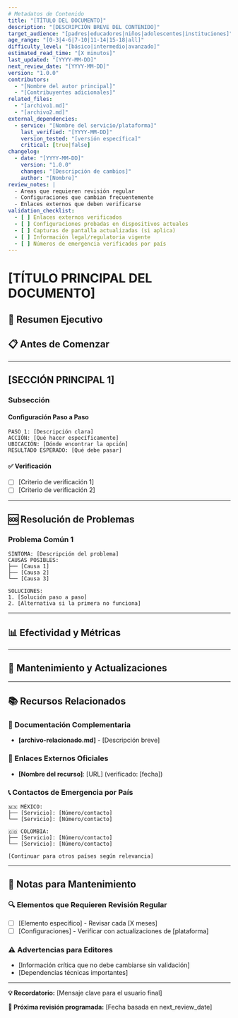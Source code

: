 ```yaml
---
# Metadatos de Contenido
title: "[TÍTULO DEL DOCUMENTO]"
description: "[DESCRIPCIÓN BREVE DEL CONTENIDO]"
target_audience: "[padres|educadores|niños|adolescentes|instituciones]"
age_range: "[0-3|4-6|7-10|11-14|15-18|all]"
difficulty_level: "[básico|intermedio|avanzado]"
estimated_read_time: "[X minutos]"
last_updated: "[YYYY-MM-DD]"
next_review_date: "[YYYY-MM-DD]"
version: "1.0.0"
contributors: 
  - "[Nombre del autor principal]"
  - "[Contribuyentes adicionales]"
related_files:
  - "[archivo1.md]"
  - "[archivo2.md]"
external_dependencies:
  - service: "[Nombre del servicio/plataforma]"
    last_verified: "[YYYY-MM-DD]"
    version_tested: "[versión específica]"
    critical: [true|false]
changelog:
  - date: "[YYYY-MM-DD]"
    version: "1.0.0"
    changes: "[Descripción de cambios]"
    author: "[Nombre]"
review_notes: |
  - Areas que requieren revisión regular
  - Configuraciones que cambian frecuentemente
  - Enlaces externos que deben verificarse
validation_checklist:
  - [ ] Enlaces externos verificados
  - [ ] Configuraciones probadas en dispositivos actuales
  - [ ] Capturas de pantalla actualizadas (si aplica)
  - [ ] Información legal/regulatoria vigente
  - [ ] Números de emergencia verificados por país
---
```


# [TÍTULO PRINCIPAL DEL DOCUMENTO]

## 🎯 Resumen Ejecutivo
<!-- Descripción de 2-3 líneas sobre qué resuelve este documento -->

## 📋 Antes de Comenzar
<!-- Prerequisitos, herramientas necesarias, tiempo estimado -->

---

## [SECCIÓN PRINCIPAL 1]

### Subsección
<!-- Contenido con formato consistente -->

#### Configuración Paso a Paso
```
PASO 1: [Descripción clara]
ACCIÓN: [Qué hacer específicamente]
UBICACIÓN: [Dónde encontrar la opción]
RESULTADO ESPERADO: [Qué debe pasar]
```

#### ✅ Verificación
- [ ] [Criterio de verificación 1]
- [ ] [Criterio de verificación 2]

---

## 🆘 Resolución de Problemas

### Problema Común 1
```
SÍNTOMA: [Descripción del problema]
CAUSAS POSIBLES:
├── [Causa 1]
├── [Causa 2]
└── [Causa 3]

SOLUCIONES:
1. [Solución paso a paso]
2. [Alternativa si la primera no funciona]
```

---

## 📊 Efectividad y Métricas
<!-- Cómo medir si la implementación está funcionando -->

---

## 🔄 Mantenimiento y Actualizaciones
<!-- Frecuencia de revisión recomendada y qué monitorear -->

---

## 📚 Recursos Relacionados
<!-- Enlaces a otros documentos de la biblioteca -->

### 📄 Documentación Complementaria
- **[archivo-relacionado.md]** - [Descripción breve]

### 🔗 Enlaces Externos Oficiales
- **[Nombre del recurso]**: [URL] (verificado: [fecha])

### 📞 Contactos de Emergencia por País
```
🇲🇽 MÉXICO:
├── [Servicio]: [Número/contacto]
└── [Servicio]: [Número/contacto]

🇨🇴 COLOMBIA:
├── [Servicio]: [Número/contacto]
└── [Servicio]: [Número/contacto]

[Continuar para otros países según relevancia]
```

---

## 📝 Notas para Mantenimiento
<!-- Información interna para futuros editores -->

### 🔍 Elementos que Requieren Revisión Regular
- [ ] [Elemento específico] - Revisar cada [X meses]
- [ ] [Configuraciones] - Verificar con actualizaciones de [plataforma]

### ⚠️ Advertencias para Editores
- [Información crítica que no debe cambiarse sin validación]
- [Dependencias técnicas importantes]

---

**💡 Recordatorio:** [Mensaje clave para el usuario final]

**📅 Próxima revisión programada:** [Fecha basada en next_review_date]